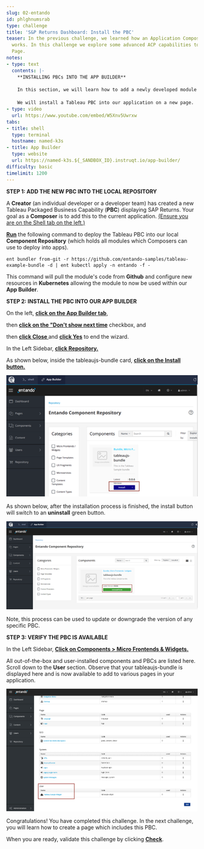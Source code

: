 ```yaml
---
slug: 02-entando
id: phlghnumsrab
type: challenge
title: 'S&P Returns Dashboard: Install the PBC'
teaser: In the previous challenge, we learned how an Application Composition Platform
  works. In this challenge we explore some advanced ACP capabilities to create a dashboard
  Page.
notes:
- type: text
  contents: |-
    **INSTALLING PBCs INTO THE APP BUILDER**

    In this section, we will learn how to add a newly developed module to a web application.  Modules can be referred to as, **Packaged Business Capabilities** or PBCs.

    We will install a Tableau PBC into our application on a new page.
- type: video
  url: https://www.youtube.com/embed/W5Xnv5Uwrxw
tabs:
- title: shell
  type: terminal
  hostname: named-k3s
- title: App Builder
  type: website
  url: https://named-k3s.${_SANDBOX_ID}.instruqt.io/app-builder/
difficulty: basic
timelimit: 1200
---
```


**STEP 1: ADD THE NEW  PBC INTO THE LOCAL REPOSITORY**

A **Creator** (an individual developer or a developer team) has created a new Tableau Packaged Business Capability (**PBC**) displaying SAP Returns. Your goal as a **Composer** is to add this to the current application. <u>(Ensure you are on the Shell tab on the left.)</u>

**<u>Run</u>** the following command to deploy the Tableau PBC into our local **Component Repository** (which holds all modules which Composers can use to deploy into apps).


```
ent bundler from-git -r https://github.com/entando-samples/tableau-example-bundle -d | ent kubectl apply -n entando -f -
```

This command will pull the module's code from **Github** and configure new resources in **Kubernetes** allowing the module to now be used within our **App Builder**.

**STEP 2:  INSTALL THE PBC INTO OUR APP BUILDER**

On the left, **<u>click on the App Builder tab</u>**,

then **<u>click on the "Don't show next time</u>** checkbox, and

then **<u>click Close </u>** and **<u>click Yes</u>** to end the wizard.

In the Left Sidebar, **<u>click Repository.</u>**

As shown below, inside the tableaujs-bundle card, **<u>click on the Install button.</u>**

![Image Description](../assets/tableau_bundle.png)

As shown below, after the installation process is finished, the install button will switch to an **uninstall** green button.

![Image Description](../assets/installedSuccessfully.png)

Note, this process can be used to update or downgrade the version of any specific PBC.

**STEP 3: VERIFY THE PBC IS AVAILABLE**

In the Left Sidebar, **<u>Click on Components > Micro Frontends & Widgets.</u>**

All out-of-the-box and user-installed components and PBCs are listed here.   Scroll down to the **User** section.   Observe that your tableaujs-bundle is displayed here and is now available to add to various pages in your application.

![Image Description](../assets/list_widgets.png)

Congratulations! You have completed this challenge.  In the next challenge, you will learn how to create a page which includes this PBC.

When you are ready, validate this challenge by clicking **<u>Check</u>**.
